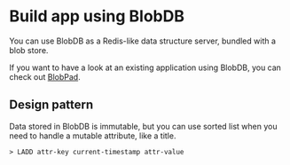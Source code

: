 # Build app using BlobDB

You can use BlobDB as a Redis-like data structure server, bundled with a blob store.

If you want to have a look at an existing application using BlobDB, you can check out [BlobPad](https://github.com/tsileo/blobpad).

## Design pattern

Data stored in BlobDB is immutable, but you can use sorted list when you need to handle a mutable attribute, like a title.

	> LADD attr-key current-timestamp attr-value
